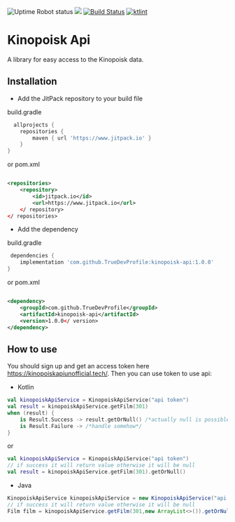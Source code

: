 ![Uptime Robot status](https://img.shields.io/uptimerobot/status/m783752614-ab5a9ed8f9b0e0ca7fa3564f?label=web%20api%20status)
[![](https://www.jitpack.io/v/TrueDevProfile/kinopoisk-api.svg)](https://www.jitpack.io/#TrueDevProfile/kinopoisk-api)
[![Build Status](https://travis-ci.com/TrueDevProfile/kinopoisk-api.svg?branch=master)](https://travis-ci.org/TrueDevProfile/kinopoisk-api)
<a href="https://ktlint.github.io/"><img src="https://img.shields.io/badge/code%20style-%E2%9D%A4-FF4081.svg" alt="ktlint"></a>

# Kinopoisk Api

A library for easy access to the Kinopoisk data.

## Installation

* Add the JitPack repository to your build file

build.gradle

```groovy
  allprojects {
    repositories {
        maven { url 'https://www.jitpack.io' }
    }
}
``` 

or pom.xml

```xml

<repositories>
    <repository>
        <id>jitpack.io</id>
        <url>https://www.jitpack.io</url>
    </ repository>
</ repositories>
```

* Add the dependency

build.gradle

```groovy
 dependencies {
    implementation 'com.github.TrueDevProfile:kinopoisk-api:1.0.0'
}
```

or pom.xml

```xml

<dependency>
    <groupId>com.github.TrueDevProfile</groupId>
    <artifactId>kinopoisk-api</artifactId>
    <version>1.0.0</ version>
</dependency>
```

## How to use

You should sign up and get an access token here https://kinopoiskapiunofficial.tech/. Then you can use token to use api:

* Kotlin

```kotlin
val kinopoiskApiService = KinopoiskApiService("api token")
val result = kinopoiskApiService.getFilm(301)
when (result) {
    is Result.Success -> result.getOrNull() /*actually null is possible only for Failure*/
    is Result.Failure -> /*handle somehow*/
}
```

or

```kotlin
val kinopoiskApiService = KinopoiskApiService("api token")
// if success it will return value otherwise it will be null 
val result = kinopoiskApiService.getFilm(301).getOrNull()
```

* Java

```java
KinopoiskApiService kinopoiskApiService = new KinopoiskApiService("api token",15000);
// if success it will return value otherwise it will be null 
Film film = kinopoiskApiService.getFilm(301,new ArrayList<>()).getOrNull();
```
